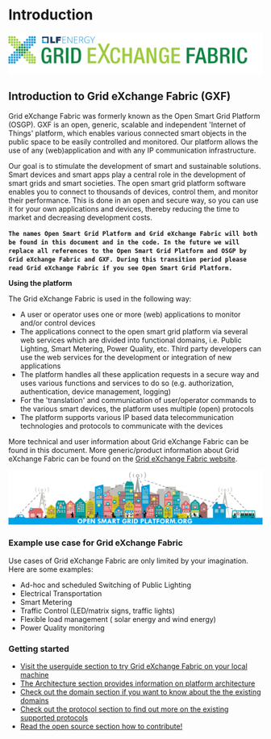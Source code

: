 # Introduction

![Grid eXchange Fabric](.gitbook/assets/gxf-big.png)

## Introduction to Grid eXchange Fabric \(GXF\)

Grid eXchange Fabric was formerly known as the Open Smart Grid Platform \(OSGP\). GXF is an open, generic, scalable and independent 'Internet of Things' platform, which enables various connected smart objects in the public space to be easily controlled and monitored. Our platform allows the use of any \(web\)application and with any IP communication infrastructure.

Our goal is to stimulate the development of smart and sustainable solutions. Smart devices and smart apps play a central role in the development of smart grids and smart societies. The open smart grid platform software enables you to connect to thousands of devices, control them, and monitor their performance. This is done in an open and secure way, so you can use it for your own applications and devices, thereby reducing the time to market and decreasing development costs.

**`The names Open Smart Grid Platform and Grid eXchange Fabric will both be found in this document and in the code. In the future we will replace all references to the Open Smart Grid Platform and OSGP by Grid eXchange Fabric and GXF. During this transition period please read Grid eXchange Fabric if you see Open Smart Grid Platform.`**

**Using the platform**

The Grid eXchange Fabric is used in the following way:

* A user or operator uses one or more \(web\) applications to monitor and/or control devices
* The applications connect to the open smart grid platform via several web services which are divided into functional domains, i.e. Public Lighting, Smart Metering, Power Quality, etc. Third party developers can use the web services  for the development or integration of new applications
* The platform handles all these application requests in a secure way and uses various functions and services to do so \(e.g. authorization, authentication, device management, logging\)
* For the 'translation' and communication of user/operator commands to the various smart devices, the platform uses multiple \(open\) protocols
* The platform supports various IP based data telecommunication technologies and protocols to communicate with the devices

More technical and user information about Grid eXchange Fabric can be found in this document. More generic/product information about Grid eXchange Fabric can be found on the [Grid eXchange Fabric website](https://www.lfenergy.org/projects/gxf/).

[![Grid eXchange Fabric](.gitbook/assets/Book-cover.jpg)](https://www.lfenergy.org/projects/gxf/)

### Example use case for Grid eXchange Fabric

Use cases of Grid eXchange Fabric are only limited by your imagination. Here are some examples:

* Ad-hoc and scheduled Switching of Public Lighting
* Electrical Transportation
* Smart Metering
* Traffic Control \(LED/matrix signs, traffic lights\)
* Flexible load management \( solar energy and wind energy\)
* Power Quality monitoring

### Getting started

* [Visit the userguide section to try Grid eXchange Fabric on your local machine](userguide/installationguide/)
* [The Architecture section provides information on platform architecture](architecture/)
* [Check out the domain section if you want to know about the the existing domains](architecture/)
* [Check out the protocol section to find out more on the existing supported protocols](protocols/)
* [Read the open source section how to contribute!](opensourcecommunity/)

